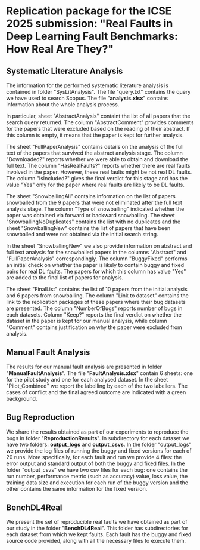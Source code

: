 # **Replication package for the ICSE 2025 submission: "Real Faults in Deep Learning Fault Benchmarks: How Real Are They?"**

## Systematic Literature Analysis

The information for the performed systematic literature analysis is contained in folder "SysLitAnalysis". The file "query.txt" contains the query we have used to search Scopus. The file "**analysis.xlsx**" contains information about the whole analysis process. 

In particular, sheet "AbstractAnalysis" containt the list of all papers that the search query returned. The column "AbstractComment" provides comments for the papers that were excluded based on the reading of their abstract. If this column is empty, it means that the paper is kept for further analysis.

The sheet "FullPaperAnalysis" contains details on the analysis of the full text of the papers that survived the abstract analysis stage. The column "Downloaded?" reports whether we were able to obtain and download the full text. The column "HasRealFaults?" reports whether there are real faults involved in the paper. However, these real faults might be not real DL faults. The column "IsIncluded?" gives the final verdict for this stage and has the value "Yes" only for the paper where real faults are likely to be DL faults. 

The sheet "SnowballingAll" contains information on the list of papers snowballed from the 9 papers that were not eliminated after the full text analysis stage. The column "Type of snowballing" indicated whether the paper was obtained via forward or backward snowballing. The sheet "SnowballingNoDuplicates" contains the list with no duplicates and the sheet "SnowballingNew" contains the list of papers that have been snowballed and were not obtained via the initial search string. 

In the sheet "SnowballingNew" we also provide information on abstract and full text analysis for the snowballed papers in the columns "Abstract" and "FullPaperAnalysis" correspondingly. The column "BuggyFixed" performs an initial check on whether the paper is likely to contain buggy and fixed pairs for real DL faults. The papers for which this column has value "Yes" are added to the final list of papers for analysis. 

The sheet "FinalList" contains the list of 10 papers from the initial analysis and 6 papers from snowballing. The column "Link to dataset" contains the link to the replication packages of these papers where their bug datasets are presented. The column "NumberOfBugs" reports number of bugs in each datasets. Column "Keep?" reports the final verdict on whether the dataset in the paper is kept for our manual analysis, while column "Comment" contains justification on why the paper were excluded from analysis.

## Manual Fault Analysis

The results for our manual fault analysis are presented in folder "**ManualFaultAnalysis**". The file "**FaultAnalysis.xlsx**" contain 6 sheets: one for the pilot study and one for each analysed dataset. In the sheet "Pilot_Combined" we report the labelling by each of the two labellers. The cases of conflict and the final agreed outcome are indicated with a green background. 

## Bug Reproduction

We share the results obtained as part of our experiments to reproduce the bugs in folder "**ReproductionResults**". In subdirectory for each dataset we have two folders: **output\_logs** and **output\_csvs**. In the folder "output\_logs" we provide the log files of running the buggy and fixed versions for each of 20 runs. More specifically, for each fault and run we provide 4 files: the error output and standard output of both the buggy and fixed files. In the folder "output\_csvs" we have two csv files for each bug: one contains the run number, performance metric (such as accuracy) value, loss value, the training data size and execution for each run of the buggy version and the other contains the same information for the fixed version. 

## BenchDL4Real

We present the set of reproducible real faults we have obtained as part of our study in the folder "**BenchDL4Real**". This folder has subdirectories for each dataset from which we kept faults. Each fault has the buggy and fixed source code provided, along with all the necessary files to execute them.





